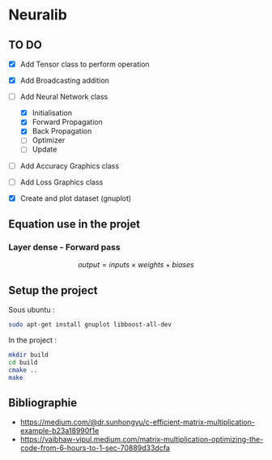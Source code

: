 # Neuralib

## TO DO

- [X] Add Tensor class to perform operation
- [X] Add Broadcasting addition

- [ ] Add Neural Network class
    - [X] Initialisation
    - [X] Forward Propagation
    - [X] Back Propagation
    - [ ] Optimizer
    - [ ] Update
- [ ] Add Accuracy Graphics class
- [ ] Add Loss Graphics class
- [X] Create and plot dataset (gnuplot) 

## Equation use in the projet

### Layer dense - Forward pass

$$
    output = inputs \times weights + biases
$$

## Setup the project

Sous ubuntu :
```bash
sudo apt-get install gnuplot libboost-all-dev
```

In the project :
```bash
mkdir build
cd build
cmake ..
make
```

## Bibliographie

- https://medium.com/@dr.sunhongyu/c-efficient-matrix-multiplication-example-b23a18990f1e
- https://vaibhaw-vipul.medium.com/matrix-multiplication-optimizing-the-code-from-6-hours-to-1-sec-70889d33dcfa